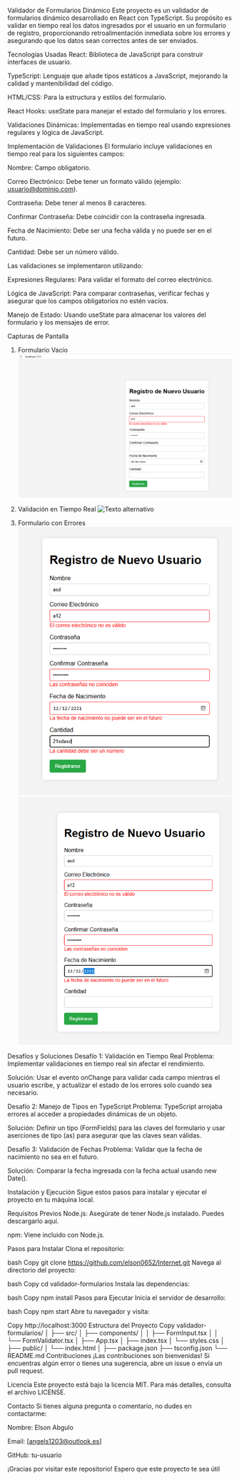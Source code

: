 Validador de Formularios Dinámico
Este proyecto es un validador de formularios dinámico desarrollado en React con TypeScript. Su propósito es validar en tiempo real los datos ingresados por el usuario en un formulario de registro, proporcionando retroalimentación inmediata sobre los errores y asegurando que los datos sean correctos antes de ser enviados.

Tecnologías Usadas
React: Biblioteca de JavaScript para construir interfaces de usuario.

TypeScript: Lenguaje que añade tipos estáticos a JavaScript, mejorando la calidad y mantenibilidad del código.

HTML/CSS: Para la estructura y estilos del formulario.

React Hooks: useState para manejar el estado del formulario y los errores.

Validaciones Dinámicas: Implementadas en tiempo real usando expresiones regulares y lógica de JavaScript.

Implementación de Validaciones
El formulario incluye validaciones en tiempo real para los siguientes campos:

Nombre: Campo obligatorio.

Correo Electrónico: Debe tener un formato válido (ejemplo: usuario@dominio.com).

Contraseña: Debe tener al menos 8 caracteres.

Confirmar Contraseña: Debe coincidir con la contraseña ingresada.

Fecha de Nacimiento: Debe ser una fecha válida y no puede ser en el futuro.

Cantidad: Debe ser un número válido.

Las validaciones se implementaron utilizando:

Expresiones Regulares: Para validar el formato del correo electrónico.

Lógica de JavaScript: Para comparar contraseñas, verificar fechas y asegurar que los campos obligatorios no estén vacíos.

Manejo de Estado: Usando useState para almacenar los valores del formulario y los mensajes de error.

Capturas de Pantalla
1. Formulario Vacío
![Texto alternativo](./screenshots/formulario.png)

2. Validación en Tiempo Real
![Texto alternativo](./screenshots/contraseñas.png)

3. Formulario con Errores
![Texto alternativo](./screenshots/valida_cantidad_numero.png)
![Texto alternativo](./screenshots/valida_fecha_valida.png)


Desafíos y Soluciones
Desafío 1: Validación en Tiempo Real
Problema: Implementar validaciones en tiempo real sin afectar el rendimiento.

Solución: Usar el evento onChange para validar cada campo mientras el usuario escribe, y actualizar el estado de los errores solo cuando sea necesario.

Desafío 2: Manejo de Tipos en TypeScript
Problema: TypeScript arrojaba errores al acceder a propiedades dinámicas de un objeto.

Solución: Definir un tipo (FormFields) para las claves del formulario y usar aserciones de tipo (as) para asegurar que las claves sean válidas.

Desafío 3: Validación de Fechas
Problema: Validar que la fecha de nacimiento no sea en el futuro.

Solución: Comparar la fecha ingresada con la fecha actual usando new Date().

Instalación y Ejecución
Sigue estos pasos para instalar y ejecutar el proyecto en tu máquina local.

Requisitos Previos
Node.js: Asegúrate de tener Node.js instalado. Puedes descargarlo aquí.

npm: Viene incluido con Node.js.

Pasos para Instalar
Clona el repositorio:

bash
Copy
git clone https://github.com/elson0652/Internet.git
Navega al directorio del proyecto:

bash
Copy
cd validador-formularios
Instala las dependencias:

bash
Copy
npm install
Pasos para Ejecutar
Inicia el servidor de desarrollo:

bash
Copy
npm start
Abre tu navegador y visita:

Copy
http://localhost:3000
Estructura del Proyecto
Copy
validador-formularios/
│
├── src/
│   ├── components/
│   │   ├── FormInput.tsx
│   │   └── FormValidator.tsx
│   ├── App.tsx
│   ├── index.tsx
│   └── styles.css
│
├── public/
│   └── index.html
│
├── package.json
├── tsconfig.json
└── README.md
Contribuciones
¡Las contribuciones son bienvenidas! Si encuentras algún error o tienes una sugerencia, abre un issue o envía un pull request.

Licencia
Este proyecto está bajo la licencia MIT. Para más detalles, consulta el archivo LICENSE.

Contacto
Si tienes alguna pregunta o comentario, no dudes en contactarme:

Nombre: Elson Abgulo

Email: [angels1203@outlook.es]

GitHub: tu-usuario

¡Gracias por visitar este repositorio! Espero que este proyecto te sea útil